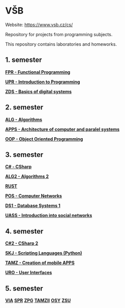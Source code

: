 # VŠB
Website: https://www.vsb.cz/cs/

Repository for projects from programming subjects.

This repository contains laboratories and homeworks. 

## 1. semester
[**FPR - Functional Programming**](https://github.com/patrick11514/VSB/tree/main/FPR)

[**UPR - Introduction to Programming**](https://github.com/patrick11514/VSB/tree/main/UPR)

[**ZDS - Basics of digital systems**](https://github.com/patrick11514/VSB/tree/main/ZDS)

## 2. semester
[**ALG - Algorithms**](https://github.com/patrick11514/VSB/tree/main/ALG)

[**APPS - Architecture of computer and paralel systems**](https://github.com/patrick11514/VSB/tree/main/APPS)

[**OOP - Object Oriented Programming**](https://github.com/patrick11514/VSB/tree/main/OOP)

## 3. semester
[**C# - CSharp**](https://github.com/patrick11514/VSB/tree/main/CSharp)

[**ALG2 - Algorithms 2**](https://github.com/patrick11514/VSB/tree/main/ALG2)

[**RUST**](https://github.com/patrick11514/VSB/tree/main/Rust)

[**POS - Computer Networks**](https://github.com/patrick11514/VSB/tree/main/POS)

[**DS1 - Database Systems 1**](https://github.com/patrick11514/VSB/tree/main/DS1)

[**UASS - Introduction into social networks**](https://github.com/patrick11514/VSB/tree/main/UASS)

## 4. semester
[**C#2 - CSharp 2**](https://github.com/patrick11514/VSB/tree/main/CSharp2)

[**SKJ - Scripting Languages (Python)**](https://github.com/patrik11514/VSB/tree/main/SKJ)

[**TAMZ - Creation of mobile APPS**](https://github.com/patrick11514/VSB/tree/main/TAMZ)

[**URO - User Interfaces**](https://github.com/patrick11514/VSB/tree/main/URO)

## 5. semester
[**VIA**](https://github.com/patrick11514/VSB/tree/main/VIA)
[**SPR**](https://github.com/patrick11514/VSB/tree/main/SPR)
[**ZPG**](https://github.com/patrick11514/VSB/tree/main/ZPG)
[**TAMZII**](https://github.com/patrick11514/VSB/tree/main/TAMZ2)
[**OSY**](https://github.com/patrick11514/VSB/tree/main/OSY)
[**ZSU**](https://github.com/patrick11514/VSB/tree/main/ZSU)
